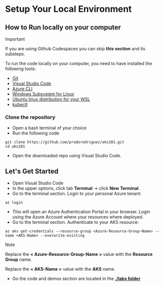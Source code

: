 # Setup Your Local Environment

## How to Run locally on your computer

> [!IMPORTANT]
> If you are using Github Codespaces you can skip **this section** and its substeps.

To run the code locally on your computer, you need to have installed the following tools:

* [Git](https://git-scm.com/downloads)
* [Visual Studio Code](https://code.visualstudio.com/)
* [Azure CLI](https://learn.microsoft.com/en-us/cli/azure/install-azure-cli)
* [Windows Subsystem for Linux](https://learn.microsoft.com/en-us/windows/wsl/install)
* [Ubuntu linux distribution for your WSL](https://ubuntu.com/wsl)
* [kubectl](https://kubernetes.io/docs/tasks/tools/install-kubectl-linux/)

### Clone the repository

* Open a bash terminal of your choice
* Run the following code

```shell
git clone https://github.com/pradorodriguez/aks101.git
cd aks101
```

* Open the downloaded repo using Visual Studio Code.

## Let's Get Started

* Open Visual Studio Code
* In the upper options, click tab **Terminal** -> click **New Terminal**.
* Go to the terminal section. Login to your personal Azure tenant:

```shell
az login
```

* This will open an Azure Authentication Portal in your browser. Login using the Azure Account where your resources where deployed.
* Go to the terminal section. Authenticate to your AKS resource:

```shell
az aks get-credentials --resource-group <Azure-Resource-Group-Name> --name <AKS-Name> --overwrite-existing
```

> [!NOTE]
> Replace the **< Azure-Resource-Group-Name >** value with the **Resource Group** name.
>
> Replace the **< AKS-Name >** value with the **AKS** name.

* Go the code and demos section are located in the **[./labs folder](../labs/)**

